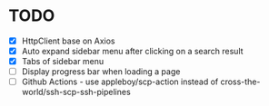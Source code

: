 # TODO

- [x] HttpClient base on Axios
- [x] Auto expand sidebar menu after clicking on a search result
- [x] Tabs of sidebar menu
- [ ] Display progress bar when loading a page
- [ ] Github Actions - use appleboy/scp-action instead of cross-the-world/ssh-scp-ssh-pipelines
